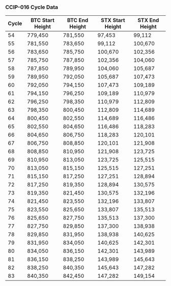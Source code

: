 ### CCIP-016 Cycle Data
| Cycle | BTC Start Height | BTC End Height | STX Start Height | STX End Height |
| --- | --- | --- | --- | --- |
| 54 | 779,450 | 781,550 | 97,453 | 99,112 |
| 55 | 781,550 | 783,650 | 99,112 | 100,670 |
| 56 | 783,650 | 785,750 | 100,670 | 102,356 |
| 57 | 785,750 | 787,850 | 102,356 | 104,060 |
| 58 | 787,850 | 789,950 | 104,060 | 105,687 |
| 59 | 789,950 | 792,050 | 105,687 | 107,473 |
| 60 | 792,050 | 794,150 | 107,473 | 109,189 |
| 61 | 794,150 | 796,250 | 109,189 | 110,979 |
| 62 | 796,250 | 798,350 | 110,979 | 112,809 |
| 63 | 798,350 | 800,450 | 112,809 | 114,689 |
| 64 | 800,450 | 802,550 | 114,689 | 116,486 |
| 65 | 802,550 | 804,650 | 116,486 | 118,283 |
| 66 | 804,650 | 806,750 | 118,283 | 120,101 |
| 67 | 806,750 | 808,850 | 120,101 | 121,908 |
| 68 | 808,850 | 810,950 | 121,908 | 123,725 |
| 69 | 810,950 | 813,050 | 123,725 | 125,515 |
| 70 | 813,050 | 815,150 | 125,515 | 127,251 |
| 71 | 815,150 | 817,250 | 127,251 | 128,894 |
| 72 | 817,250 | 819,350 | 128,894 | 130,575 |
| 73 | 819,350 | 821,450 | 130,575 | 132,196 |
| 74 | 821,450 | 823,550 | 132,196 | 133,807 |
| 75 | 823,550 | 825,650 | 133,807 | 135,513 |
| 76 | 825,650 | 827,750 | 135,513 | 137,300 |
| 77 | 827,750 | 829,850 | 137,300 | 138,938 |
| 78 | 829,850 | 831,950 | 138,938 | 140,625 |
| 79 | 831,950 | 834,050 | 140,625 | 142,301 |
| 80 | 834,050 | 836,150 | 142,301 | 143,989 |
| 81 | 836,150 | 838,250 | 143,989 | 145,643 |
| 82 | 838,250 | 840,350 | 145,643 | 147,282 |
| 83 | 840,350 | 842,450 | 147,282 | 149,154 |